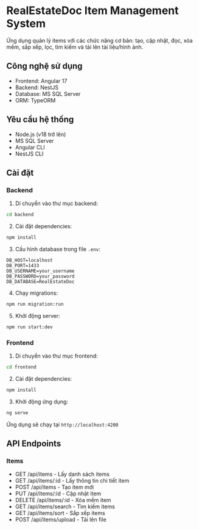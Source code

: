 # RealEstateDoc Item Management System

Ứng dụng quản lý items với các chức năng cơ bản: tạo, cập nhật, đọc, xóa mềm, sắp xếp, lọc, tìm kiếm và tải lên tài liệu/hình ảnh.

## Công nghệ sử dụng

- Frontend: Angular 17
- Backend: NestJS
- Database: MS SQL Server
- ORM: TypeORM

## Yêu cầu hệ thống

- Node.js (v18 trở lên)
- MS SQL Server
- Angular CLI
- NestJS CLI

## Cài đặt

### Backend

1. Di chuyển vào thư mục backend:
```bash
cd backend
```

2. Cài đặt dependencies:
```bash
npm install
```

3. Cấu hình database trong file `.env`:
```
DB_HOST=localhost
DB_PORT=1433
DB_USERNAME=your_username
DB_PASSWORD=your_password
DB_DATABASE=RealEstateDoc
```

4. Chạy migrations:
```bash
npm run migration:run
```

5. Khởi động server:
```bash
npm run start:dev
```

### Frontend

1. Di chuyển vào thư mục frontend:
```bash
cd frontend
```

2. Cài đặt dependencies:
```bash
npm install
```

3. Khởi động ứng dụng:
```bash
ng serve
```

Ứng dụng sẽ chạy tại `http://localhost:4200`

## API Endpoints

### Items

- GET /api/items - Lấy danh sách items
- GET /api/items/:id - Lấy thông tin chi tiết item
- POST /api/items - Tạo item mới
- PUT /api/items/:id - Cập nhật item
- DELETE /api/items/:id - Xóa mềm item
- GET /api/items/search - Tìm kiếm items
- GET /api/items/sort - Sắp xếp items
- POST /api/items/upload - Tải lên file 